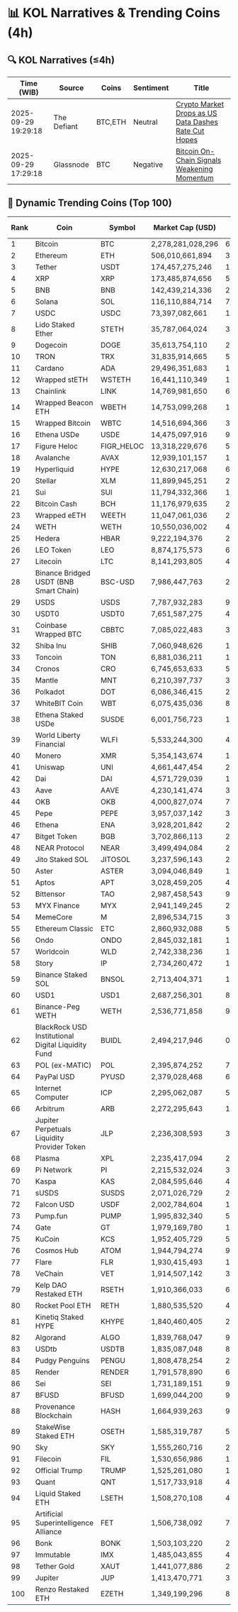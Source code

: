 # 📊 KOL Narratives & Trending Coins (4h)

## 🔍 KOL Narratives (≤4h)

| Time (WIB) | Source | Coins | Sentiment | Title |
|------------|--------|-------|-----------|-------|
| 2025-09-29 19:29:18 | The Defiant | BTC,ETH | Neutral | [Crypto Market Drops as US Data Dashes Rate Cut Hopes](https://thedefiant.io/example1) |
| 2025-09-29 17:29:18 | Glassnode | BTC | Negative | [Bitcoin On-Chain Signals Weakening Momentum](https://glassnode.com/example2) |

## 🚀 Dynamic Trending Coins (Top 100)

| Rank | Coin | Symbol | Market Cap (USD) | 24h Volume (USD) |
|------|------|--------|------------------|------------------|
| 1 | Bitcoin | BTC | 2,278,281,028,296 | 61,676,409,364 |
| 2 | Ethereum | ETH | 506,010,661,894 | 36,489,360,698 |
| 3 | Tether | USDT | 174,457,275,246 | 115,862,391,706 |
| 4 | XRP | XRP | 173,485,874,656 | 5,031,100,077 |
| 5 | BNB | BNB | 142,439,214,336 | 2,099,012,066 |
| 6 | Solana | SOL | 116,110,884,714 | 7,249,427,328 |
| 7 | USDC | USDC | 73,397,082,661 | 16,131,389,280 |
| 8 | Lido Staked Ether | STETH | 35,787,064,024 | 31,440,724 |
| 9 | Dogecoin | DOGE | 35,613,754,110 | 2,379,933,918 |
| 10 | TRON | TRX | 31,835,914,665 | 518,835,836 |
| 11 | Cardano | ADA | 29,496,351,683 | 1,357,534,835 |
| 12 | Wrapped stETH | WSTETH | 16,441,110,349 | 13,138,974 |
| 13 | Chainlink | LINK | 14,769,981,650 | 667,959,041 |
| 14 | Wrapped Beacon ETH | WBETH | 14,753,099,268 | 10,159,820 |
| 15 | Wrapped Bitcoin | WBTC | 14,516,694,366 | 327,664,428 |
| 16 | Ethena USDe | USDE | 14,475,097,916 | 968,805,879 |
| 17 | Figure Heloc | FIGR_HELOC | 13,318,229,676 | 56,490,165 |
| 18 | Avalanche | AVAX | 12,939,101,157 | 1,433,681,348 |
| 19 | Hyperliquid | HYPE | 12,630,217,068 | 677,850,936 |
| 20 | Stellar | XLM | 11,899,945,251 | 215,782,971 |
| 21 | Sui | SUI | 11,794,332,366 | 1,054,762,534 |
| 22 | Bitcoin Cash | BCH | 11,176,979,635 | 277,179,331 |
| 23 | Wrapped eETH | WEETH | 11,047,061,036 | 24,263,630 |
| 24 | WETH | WETH | 10,550,036,002 | 445,474,452 |
| 25 | Hedera | HBAR | 9,222,194,376 | 217,007,158 |
| 26 | LEO Token | LEO | 8,874,175,573 | 637,208 |
| 27 | Litecoin | LTC | 8,141,293,805 | 474,667,675 |
| 28 | Binance Bridged USDT (BNB Smart Chain) | BSC-USD | 7,986,447,763 | 2,993,429,237 |
| 29 | USDS | USDS | 7,787,932,283 | 9,768,258 |
| 30 | USDT0 | USDT0 | 7,651,587,275 | 431,365,438 |
| 31 | Coinbase Wrapped BTC | CBBTC | 7,085,022,483 | 393,196,594 |
| 32 | Shiba Inu | SHIB | 7,060,948,626 | 162,084,341 |
| 33 | Toncoin | TON | 6,881,036,211 | 108,970,847 |
| 34 | Cronos | CRO | 6,745,653,633 | 56,048,932 |
| 35 | Mantle | MNT | 6,210,397,737 | 378,037,297 |
| 36 | Polkadot | DOT | 6,086,346,415 | 270,210,460 |
| 37 | WhiteBIT Coin | WBT | 6,075,435,036 | 80,114,598 |
| 38 | Ethena Staked USDe | SUSDE | 6,001,756,723 | 152,027,651 |
| 39 | World Liberty Financial | WLFI | 5,533,244,300 | 448,347,818 |
| 40 | Monero | XMR | 5,354,143,674 | 106,557,053 |
| 41 | Uniswap | UNI | 4,661,447,454 | 229,121,549 |
| 42 | Dai | DAI | 4,571,729,039 | 164,435,243 |
| 43 | Aave | AAVE | 4,230,141,474 | 399,322,825 |
| 44 | OKB | OKB | 4,000,827,074 | 74,302,206 |
| 45 | Pepe | PEPE | 3,957,037,142 | 393,726,362 |
| 46 | Ethena | ENA | 3,928,201,842 | 290,274,617 |
| 47 | Bitget Token | BGB | 3,702,866,113 | 290,020,602 |
| 48 | NEAR Protocol | NEAR | 3,499,494,084 | 219,249,271 |
| 49 | Jito Staked SOL | JITOSOL | 3,237,596,143 | 20,863,044 |
| 50 | Aster | ASTER | 3,094,046,849 | 1,021,984,516 |
| 51 | Aptos | APT | 3,028,459,205 | 492,166,035 |
| 52 | Bittensor | TAO | 2,987,458,543 | 90,714,715 |
| 53 | MYX Finance | MYX | 2,941,149,245 | 209,843,678 |
| 54 | MemeCore | M | 2,896,534,715 | 30,349,089 |
| 55 | Ethereum Classic | ETC | 2,860,932,088 | 50,867,913 |
| 56 | Ondo | ONDO | 2,845,032,181 | 154,459,776 |
| 57 | Worldcoin | WLD | 2,742,338,236 | 195,523,189 |
| 58 | Story | IP | 2,734,260,472 | 173,146,792 |
| 59 | Binance Staked SOL | BNSOL | 2,713,404,371 | 16,989,440 |
| 60 | USD1 | USD1 | 2,687,256,301 | 873,592,313 |
| 61 | Binance-Peg WETH | WETH | 2,536,771,858 | 93,645,695 |
| 62 | BlackRock USD Institutional Digital Liquidity Fund | BUIDL | 2,494,217,946 | 0.0 |
| 63 | POL (ex-MATIC) | POL | 2,395,874,252 | 71,490,413 |
| 64 | PayPal USD | PYUSD | 2,379,028,468 | 64,979,042 |
| 65 | Internet Computer | ICP | 2,295,062,087 | 52,767,945 |
| 66 | Arbitrum | ARB | 2,272,295,643 | 177,867,805 |
| 67 | Jupiter Perpetuals Liquidity Provider Token | JLP | 2,236,308,593 | 36,617,019 |
| 68 | Plasma | XPL | 2,235,417,094 | 2,077,375,771 |
| 69 | Pi Network | PI | 2,215,532,024 | 30,810,252 |
| 70 | Kaspa | KAS | 2,084,595,646 | 43,772,259 |
| 71 | sUSDS | SUSDS | 2,071,026,729 | 29,675,326 |
| 72 | Falcon USD | USDF | 2,002,784,604 | 148,685,484 |
| 73 | Pump.fun | PUMP | 1,995,832,340 | 567,907,214 |
| 74 | Gate | GT | 1,979,169,780 | 11,318,462 |
| 75 | KuCoin | KCS | 1,952,405,729 | 5,337,528 |
| 76 | Cosmos Hub | ATOM | 1,944,794,274 | 97,327,590 |
| 77 | Flare | FLR | 1,930,415,493 | 12,983,694 |
| 78 | VeChain | VET | 1,914,507,142 | 31,753,806 |
| 79 | Kelp DAO Restaked ETH | RSETH | 1,910,366,033 | 6,061,639 |
| 80 | Rocket Pool ETH | RETH | 1,880,535,520 | 4,556,910 |
| 81 | Kinetiq Staked HYPE | KHYPE | 1,840,460,405 | 25,678,447 |
| 82 | Algorand | ALGO | 1,839,768,047 | 98,525,592 |
| 83 | USDtb | USDTB | 1,835,087,048 | 8,289,735 |
| 84 | Pudgy Penguins | PENGU | 1,808,478,254 | 298,263,440 |
| 85 | Render | RENDER | 1,791,578,890 | 60,917,817 |
| 86 | Sei | SEI | 1,731,189,151 | 99,267,383 |
| 87 | BFUSD | BFUSD | 1,699,044,200 | 9,680,888 |
| 88 | Provenance Blockchain | HASH | 1,664,939,263 | 97,358 |
| 89 | StakeWise Staked ETH | OSETH | 1,585,319,787 | 555,875 |
| 90 | Sky | SKY | 1,555,260,716 | 26,047,763 |
| 91 | Filecoin | FIL | 1,530,656,986 | 113,123,465 |
| 92 | Official Trump | TRUMP | 1,525,261,080 | 168,232,798 |
| 93 | Quant | QNT | 1,517,733,918 | 41,050,235 |
| 94 | Liquid Staked ETH | LSETH | 1,508,270,108 | 471,171 |
| 95 | Artificial Superintelligence Alliance | FET | 1,506,738,092 | 74,923,604 |
| 96 | Bonk | BONK | 1,503,103,220 | 224,961,141 |
| 97 | Immutable | IMX | 1,485,043,855 | 44,449,094 |
| 98 | Tether Gold | XAUT | 1,441,077,886 | 233,785,498 |
| 99 | Jupiter | JUP | 1,413,470,771 | 33,706,882 |
| 100 | Renzo Restaked ETH | EZETH | 1,349,199,296 | 830,801 |